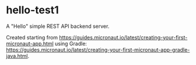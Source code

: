 # hello-test1

A "Hello" simple REST API backend server.

Created starting from https://guides.micronaut.io/latest/creating-your-first-micronaut-app.html using Gradle: https://guides.micronaut.io/latest/creating-your-first-micronaut-app-gradle-java.html.
